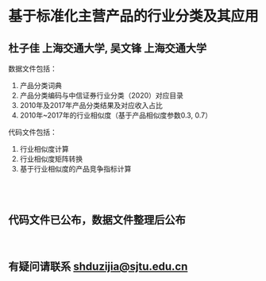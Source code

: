 # 基于标准化主营产品的行业分类及其应用
## 杜子佳 上海交通大学, 吴文锋 上海交通大学

数据文件包括：
1. 产品分类词典
2. 产品分类编码与中信证券行业分类（2020）对应目录
3. 2010年及2017年产品分类结果及对应收入占比
4. 2010年~2017年的行业相似度（基于产品相似度参数0.3, 0.7）

代码文件包括：
1. 行业相似度计算
2. 行业相似度矩阵转换
3. 基于行业相似度的产品竞争指标计算

<br>
<br>

## 代码文件已公布，数据文件整理后公布
<br>

## 有疑问请联系 shduzijia@sjtu.edu.cn

